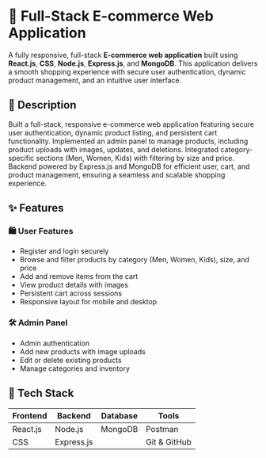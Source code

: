 # 🛒 Full-Stack E-commerce Web Application

A fully responsive, full-stack **E-commerce web application** built using **React.js**, **CSS**, **Node.js**, **Express.js**, and **MongoDB**. This application delivers a smooth shopping experience with secure user authentication, dynamic product management, and an intuitive user interface.


## 📖 Description

Built a full-stack, responsive e-commerce web application featuring secure user authentication, dynamic product listing, and persistent cart functionality. Implemented an admin panel to manage products, including product uploads with images, updates, and deletions. Integrated category-specific sections (Men, Women, Kids) with filtering by size and price. Backend powered by Express.js and MongoDB for efficient user, cart, and product management, ensuring a seamless and scalable shopping experience.


## ✨ Features

### 🛍️ User Features
- Register and login securely
- Browse and filter products by category (Men, Women, Kids), size, and price
- Add and remove items from the cart
- View product details with images
- Persistent cart across sessions
- Responsive layout for mobile and desktop

### 🛠 Admin Panel
- Admin authentication
- Add new products with image uploads
- Edit or delete existing products
- Manage categories and inventory


## 🧰 Tech Stack

| Frontend         | Backend              | Database | Tools        |
|------------------|----------------------|----------|--------------|
| React.js         | Node.js              | MongoDB  | Postman      |
| CSS              | Express.js           |          | Git & GitHub |


